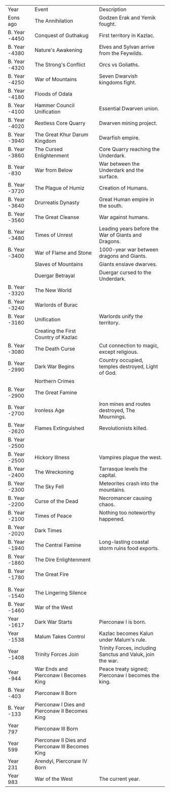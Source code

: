 
|               |                                                  |                                                            |
| ------------- | ------------------------------------------------ | ---------------------------------------------------------- |
| Year          | Event                                            | Description                                                |
| Eons ago      | The Annihilation                                 | Godzen Erak and Yemik fought.                              |
| B. Year -4450 | Conquest of Guthakug                             | First territory in Kazlac.                                 |
| B. Year -4380 | Nature's Awakening                               | Elves and Sylvan arrive from the Feywilds.                 |
| B. Year -4320 | The Strong's Conflict                            | Orcs vs Goliaths.                                          |
| B. Year -4250 | War of Mountains                                 | Seven Dwarvish kingdoms fight.                             |
| B. Year -4180 | Floods of Odala                                  |                                                            |
| B. Year -4100 | Hammer Council Unification                       | Essential Dwarven union.                                   |
| B. Year -4020 | Restless Core Quarry                             | Dwarven mining project.                                    |
| B. Year -3940 | The Great Khur Darum Kingdom                     | Dwarfish empire.                                           |
| B. Year -3860 | The Cursed Enlightenment                         | Core Quarry reaching the Underdark.                        |
| B. Year -830  | War from Below                                   | War between the Underdark and the surface.                 |
| B. Year -3720 | The Plague of Humiz                              | Creation of Humans.                                        |
| B. Year -3640 | Drurreatis Dynasty                               | Great Human empire in the south.                           |
| B. Year -3560 | The Great Cleanse                                | War against humans.                                        |
| B. Year -3480 | Times of Unrest                                  | Leading years before the War of Giants and Dragons.        |
| B. Year -3400 | War of Flame and Stone                           | 1000-year war between dragons and Giants.                  |
|               | Slaves of Mountains                              | Giants enslave dwarves.                                    |
|               | Duergar Betrayal                                 | Duergar cursed to the Underdark.                           |
| B. Year -3320 | The New World                                    |                                                            |
| B. Year -3240 | Warlords of Burac                                |                                                            |
| B. Year -3160 | Unification                                      | Warlords unify the territory.                              |
|               | Creating the First Country of Kazlac             |                                                            |
| B. Year -3080 | The Death Curse                                  | Cut connection to magic, except religious.                 |
| B. Year -2990 | Dark War Begins                                  | Country occupied, temples destroyed, Light of God.         |
|               | Northern Crimes                                  |                                                            |
| B. Year -2900 | The Great Famine                                 |                                                            |
| B. Year -2700 | Ironless Age                                     | Iron mines and routes destroyed, The Mournings.            |
| B. Year -2620 | Flames Extinguished                              | Revolutionists killed.                                     |
| B. Year -2500 |                                                  |                                                            |
| B. Year -2500 | Hickory Illness                                  | Vampires plague the west.                                  |
| B. Year -2400 | The Wreckoning                                   | Tarrasque levels the capital.                              |
| B. Year -2300 | The Sky Fell                                     | Meteorites crash into the mountains.                       |
| B. Year -2200 | Curse of the Dead                                | Necromancer causing chaos.                                 |
| B. Year -2100 | Times of Peace                                   | Nothing too noteworthy happened.                           |
| B. Year -2020 | Dark Times                                       |                                                            |
| B. Year -1940 | The Central Famine                               | Long-lasting coastal storm ruins food exports.             |
| B. Year -1860 | The Dire Enlightenment                           |                                                            |
| B. Year -1780 | The Great Fire                                   |                                                            |
|               |                                                  |                                                            |
|               |                                                  |                                                            |
| B. Year -1540 | The Lingering Silence                            |                                                            |
| B. Year -1460 | War of the West                                  |                                                            |
| Year -1617    | Dark War Starts                                  | Pierconaw I is born.                                       |
| Year -1538    | Malum Takes Control                              | Kazlac becomes Kalun under Malum's rule.                   |
| Year -1408    | Trinity Forces Join                              | Trinity Forces, including Sanctus and Valuk, join the war. |
| Year -944     | War Ends and Pierconaw I Becomes King            | Peace treaty signed; Pierconaw I becomes the king.         |
| B. Year -403  | Pierconaw II Born                                |                                                            |
| B. Year -133  | Pierconaw I Dies and Pierconaw II Becomes King   |                                                            |
| Year 797      | Pierconaw III Born                               |                                                            |
| Year 599      | Pierconaw II Dies and Pierconaw III Becomes King |                                                            |
| Year 231      | Arendyl, Pierconaw IV Born                       |                                                            |
| Year 983      | War of the West                                  | The current year.                                          |